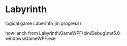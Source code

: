 # Labyrinth
logical game Laberinth (in progress)

now lanch from Labyrinth\GameWPF\bin\Debug\net5.0-windows\GameWPF.exe
